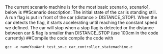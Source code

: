 The current scenario machine is for the most basic scenario, scenario1, below is ##Scenario description:
The initial state of the car is standing still. A run flag is put in front of the car (distance > DISTANCE_STOP). 
When the car detects the flag, it starts accelerating until reaching the constant speed we defined. The car will stop when a stop flag is detected or the distance between car & flag is smaller than DISTANCE_STOP (use 100cm in the code currently)
##Compile the code
compile the code with
```compile cmd
gcc -o nameYouWant test_sm.c car_controller_statemachine.c
```
